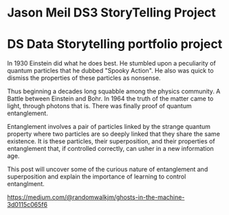 # Jason Meil DS3 StoryTelling Project
# DS Data Storytelling portfolio project


In 1930 Einstein did what he does best. He stumbled upon a  peculiarity of quantum particles that he dubbed "Spooky Action".  He also was quick to dismiss the properties of these particles as nonsense.

Thus beginning a decades long squabble among the physics community. A Battle between Einstein and Bohr.  In 1964 the truth of the matter came to light, through photons that is.  There was finally proof of quantum entanglement.

Entanglement  involves a pair of particles linked by the strange quantum property  where two particles are so deeply linked that they share the same existence. It is these particles, their superposition, and their properties of entanglement that, if controlled correctly, can usher in a new information age.

This post will uncover some of the curious nature of entanglement and superposition and explain the importance of learning to control entanglment. 

https://medium.com/@randomwalkjm/ghosts-in-the-machine-3d0115c065f6
